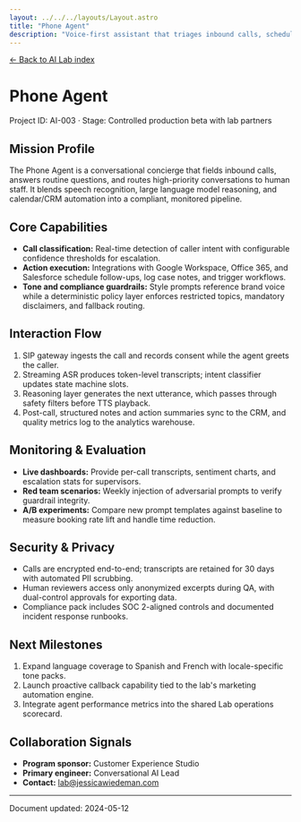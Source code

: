 ```yaml
---
layout: ../../../layouts/Layout.astro
title: "Phone Agent"
description: "Voice-first assistant that triages inbound calls, schedules follow-ups, and syncs with CRM systems."
---
```


<p class="mono"><a href="/lab/ai/">← Back to AI Lab index</a></p>

# Phone Agent

<p class="mono">Project ID: AI-003 · Stage: Controlled production beta with lab partners</p>

## Mission Profile

The Phone Agent is a conversational concierge that fields inbound calls, answers routine questions, and routes high-priority conversations to human staff. It blends speech recognition, large language model reasoning, and calendar/CRM automation into a compliant, monitored pipeline.

## Core Capabilities

- **Call classification:** Real-time detection of caller intent with configurable confidence thresholds for escalation.
- **Action execution:** Integrations with Google Workspace, Office 365, and Salesforce schedule follow-ups, log case notes, and trigger workflows.
- **Tone and compliance guardrails:** Style prompts reference brand voice while a deterministic policy layer enforces restricted topics, mandatory disclaimers, and fallback routing.

## Interaction Flow

1. SIP gateway ingests the call and records consent while the agent greets the caller.
2. Streaming ASR produces token-level transcripts; intent classifier updates state machine slots.
3. Reasoning layer generates the next utterance, which passes through safety filters before TTS playback.
4. Post-call, structured notes and action summaries sync to the CRM, and quality metrics log to the analytics warehouse.

## Monitoring & Evaluation

- **Live dashboards:** Provide per-call transcripts, sentiment charts, and escalation stats for supervisors.
- **Red team scenarios:** Weekly injection of adversarial prompts to verify guardrail integrity.
- **A/B experiments:** Compare new prompt templates against baseline to measure booking rate lift and handle time reduction.

## Security & Privacy

- Calls are encrypted end-to-end; transcripts are retained for 30 days with automated PII scrubbing.
- Human reviewers access only anonymized excerpts during QA, with dual-control approvals for exporting data.
- Compliance pack includes SOC 2-aligned controls and documented incident response runbooks.

## Next Milestones

1. Expand language coverage to Spanish and French with locale-specific tone packs.
2. Launch proactive callback capability tied to the lab's marketing automation engine.
3. Integrate agent performance metrics into the shared Lab operations scorecard.

## Collaboration Signals

- **Program sponsor:** Customer Experience Studio
- **Primary engineer:** Conversational AI Lead
- **Contact:** <a href="mailto:lab@jessicawiedeman.com" class="mono">lab@jessicawiedeman.com</a>

<hr />

<p class="mono">Document updated: 2024-05-12</p>
